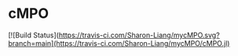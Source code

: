 # cMPO
[![Build Status](https://travis-ci.com/Sharon-Liang/mycMPO.svg?branch=main](https://travis-ci.com/Sharon-Liang/mycMPO/cMPO.jl)
